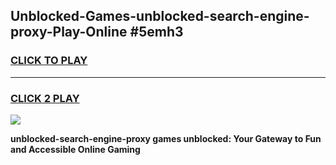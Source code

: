 
## Unblocked-Games-unblocked-search-engine-proxy-Play-Online #5emh3
<h3>
<a href="https://news.freeplayer.one?title=unblocked-search-engine-proxy&ref=3">CLICK TO PLAY</a></h3>
<hr>

<h3>
<a href="https://news.freeplayer.one?title=unblocked-search-engine-proxy&ref=3">CLICK 2 PLAY</a>
  
</h3>

<a href="https://news.freeplayer.one?title=unblocked-search-engine-proxy&ref=3"><img src="https://clearcache.store/games.png"></a>


**unblocked-search-engine-proxy games unblocked: Your Gateway to Fun and Accessible Online Gaming**
